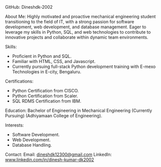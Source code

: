 GitHub: Dineshdk-2002

About Me:
Highly motivated and proactive mechanical engineering student transitioning to the field of IT, with a strong passion for software development, web development, and database management. Eager to leverage my skills in Python, SQL, and web technologies to contribute to innovative projects and collaborate within dynamic team environments.

Skills:
* Proficient in Python and SQL.
* Familiar with HTML, CSS, and Javascript.
* Currently pursuing full-stack Python development training with E-mexo Technologies in E-city, Bengaluru.

Certifications:
* Python Certification from CISCO.
* Python Certification from Scaler.
* SQL RDMS Certification from IBM.
  
Education:
  Bachelor of Engineering in Mechanical Engineering (Currently Pursuing)
  (Adhiyamaan College of Engineering).
  
Interests:
* Software Development.
* Web Development.
* Database Handling.
  
Contact:
Email: dineshdk12300@gmail.com
LinkedIn: www.linkedin.com/in/dinesh-kumar-dk2002



<!---
Dineshdk-2002/Dineshdk-2002 is a ✨ special ✨ repository because its `README.md` (this file) appears on your GitHub profile.
You can click the Preview link to take a look at your changes.
--->
